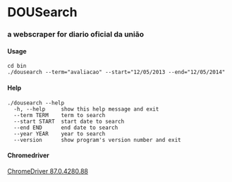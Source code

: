 # DOUSearch


### a webscraper for diario oficial da união


#### Usage
```
cd bin
./dousearch --term="avaliacao" --start="12/05/2013 --end="12/05/2014"

```

#### Help
```
./dousearch --help
  -h, --help     show this help message and exit
  --term TERM    term to search
  --start START  start date to search
  --end END      end date to search
  --year YEAR    year to search
  --version      show program's version number and exit
```



#### Chromedriver
[ChromeDriver 87.0.4280.88](https://chromedriver.storage.googleapis.com/index.html?path=87.0.4280.88/)
